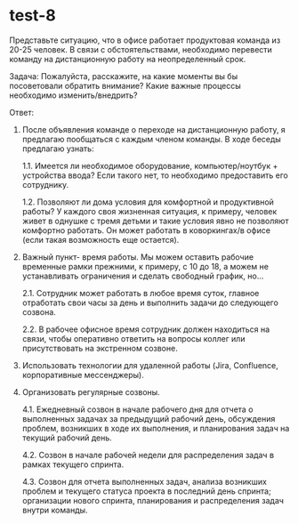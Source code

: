 # test-8
Представьте ситуацию, что в офисе работает продуктовая команда из 20-25 человек. В связи с обстоятельствами, необходимо перевести команду на дистанционную работу на неопределенный срок.

Задача:
Пожалуйста, расскажите, на какие моменты вы бы посоветовали обратить внимание? Какие важные процессы необходимо изменить/внедрить?

Ответ:

1.	После объявления команде о переходе на дистанционную работу, я предлагаю пообщаться с каждым членом команды. В ходе беседы предлагаю узнать: 

    1.1. Имеется ли необходимое оборудование, компьютер/ноутбук + устройства ввода? Если такого нет, то необходимо предоставить его сотруднику.
  
    1.2. Позволяют ли дома условия для комфортной и продуктивной работы? У каждого своя жизненная ситуация, к примеру, человек живет в однушке с тремя детьми и такие условия явно не позволяют комфортно работать. Он может работать в коворкингах/в офисе (если такая возможность еще остается).

2. Важный пункт- время работы. Мы можем оставить рабочие временные рамки прежними, к примеру, с 10 до 18, а можем не устанавливать ограничения и сделать свободный график, но…

    2.1. Сотрудник может работать в любое время суток, главное отработать свои часы за день и выполнить задачи до следующего созвона.
  
    2.2. В рабочее офисное время сотрудник должен находиться на связи, чтобы оперативно ответить на вопросы коллег или присутствовать на экстренном созвоне.

3. Использовать технологии для удаленной работы (Jira, Confluence, корпоративные мессенджеры).

4. Организовать регулярные созвоны.

    4.1. Ежедневный созвон в начале рабочего дня для отчета о выполненных задачах за предыдущий рабочий день, обсуждения проблем, возникших в ходе их выполнения, и планирования задач на текущий рабочий день.
  
    4.2. Созвон в начале рабочей недели для распределения задач в рамках текущего спринта.
  
    4.3. Созвон для отчета выполненных задач, анализа возникших проблем и текущего статуса проекта в последний день спринта; организации нового спринта, планирования и распределения задач внутри команды.
